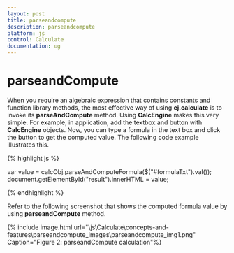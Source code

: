 ```yaml
---
layout: post
title: parseandcompute
description: parseandcompute
platform: js
control: Calculate
documentation: ug
---
```


# parseandCompute

When you require an algebraic expression that contains constants and function library methods, the most effective way of using **ej.calculate** is to invoke its **parseAndCompute** method. Using **CalcEngine** makes this very simple. For example, in application, add the textbox and button with **CalcEngine** objects. Now, you can type a formula in the text box and click the button to get the computed value. The following code example illustrates this.

{% highlight js %}


var value = calcObj.parseAndComputeFormula($("#formulaTxt").val());
document.getElementById("result").innerHTML = value;



{% endhighlight %}



Refer to the following screenshot that shows the computed formula value by using **parseandCompute** method.

{% include image.html url="\js\Calculate\concepts-and-features\parseandcompute_images\parseandcompute_img1.png" Caption="Figure 2: parseandCompute calculation"%}

